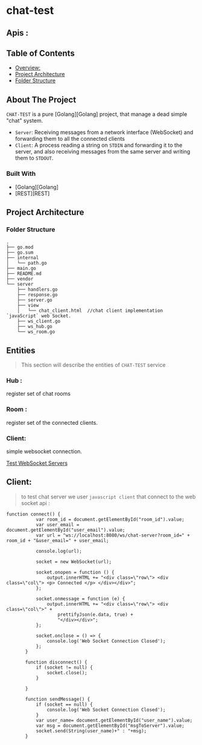 # chat-test



## Apis :

<!-- TABLE OF CONTENTS -->
## Table of Contents

- [Overview:](#About-The-Project)
- [Project Architecture](#project-architecture)
- [Folder Structure](#folder-structure)



## About The Project
`CHAT-TEST` is a pure [Golang][Golang] project, that manage a dead simple "chat" system. 

* `Server`: Receiving messages from a network interface (WebSocket) and forwarding them to all the connected clients
* `Client`: A process reading a string on `STDIN` and forwarding it to the server, and also receiving messages from the same server and writing them to `STDOUT`.


### Built With

* [Golang][Golang]
* [REST][REST]

<!-- PROJECT ARCHITECTURE -->
## Project Architecture

### Folder Structure

```
.
├── go.mod
├── go.sum
├── internal
│   └── path.go
├── main.go
├── README.md
├── vendor
└── server
    ├── handlers.go
    ├── response.go
    ├── server.go
    ├── view
    │   └── chat_client.html  //chat client implementation `javaScript` web Socket.
    ├── ws_client.go
    ├── ws_hub.go
    └── ws_room.go

```

## Entities

> This section will describe the entities of `CHAT-TEST` service

### Hub :
 register  set of chat rooms

 ### Room :
 register  set of the connected clients.

 ### Client:

 simple websocket  connection.


 [Test WebSocket Servers](https://www.piesocket.com/websocket-tester)


 ## Client:
 > to test chat server we user `javascript client` that connect to the web socket api :
 ```code
 function connect() {           
            var room_id = document.getElementById("room_id").value;
            var user_email = document.getElementById("user_email").value;
            var url = "ws://localhost:8080/ws/chat-server?room_id=" + room_id + "&user_email=" + user_email;

            console.log(url);

            socket = new WebSocket(url);

            socket.onopen = function () {
                output.innerHTML += "<div class=\"row\"> <div class=\"col\"> <p> Connected </p> </div></div>";
            };

            socket.onmessage = function (e) {
                output.innerHTML += "<div class=\"row\"> <div class=\"col\">" +
                    prettifyJson(e.data, true) +
                    "</div></div>";
            };

            socket.onclose = () => {
                console.log('Web Socket Connection Closed');
            };
        }

        function disconnect() {
            if (socket != null) {
                socket.close();
            }

        }

        function sendMessage() {
            if (socket == null) {
                console.log('Web Socket Connection Closed');
            }
            var user_name= document.getElementById("user_name").value;
            var msg = document.getElementById("msgToServer").value;
            socket.send(String(user_name)+" : "+msg);
        }

 ``` 